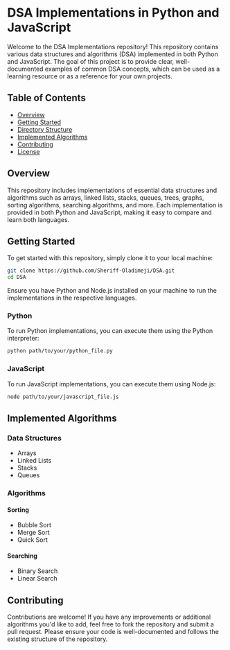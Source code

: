 # DSA Implementations in Python and JavaScript

Welcome to the DSA Implementations repository! This repository contains various data structures and algorithms (DSA) implemented in both Python and JavaScript. The goal of this project is to provide clear, well-documented examples of common DSA concepts, which can be used as a learning resource or as a reference for your own projects.

## Table of Contents

- [Overview](#overview)
- [Getting Started](#getting-started)
- [Directory Structure](#directory-structure)
- [Implemented Algorithms](#implemented-algorithms)
- [Contributing](#contributing)
- [License](#license)

## Overview

This repository includes implementations of essential data structures and algorithms such as arrays, linked lists, stacks, queues, trees, graphs, sorting algorithms, searching algorithms, and more. Each implementation is provided in both Python and JavaScript, making it easy to compare and learn both languages.

## Getting Started

To get started with this repository, simply clone it to your local machine:

```bash
git clone https://github.com/Sheriff-Oladimeji/DSA.git
cd DSA
```

Ensure you have Python and Node.js installed on your machine to run the implementations in the respective languages.

### Python

To run Python implementations, you can execute them using the Python interpreter:

```bash
python path/to/your/python_file.py
```

### JavaScript

To run JavaScript implementations, you can execute them using Node.js:

```bash
node path/to/your/javascript_file.js
```

## Implemented Algorithms

### Data Structures

- Arrays
- Linked Lists
- Stacks
- Queues

### Algorithms

#### Sorting

- Bubble Sort
- Merge Sort
- Quick Sort

#### Searching

- Binary Search
- Linear Search

## Contributing

Contributions are welcome! If you have any improvements or additional algorithms you'd like to add, feel free to fork the repository and submit a pull request. Please ensure your code is well-documented and follows the existing structure of the repository.
